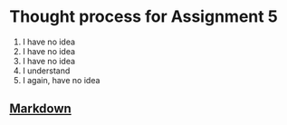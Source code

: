 # Thought process for Assignment 5
1. I have no idea 
2. I have no idea 
3. I have no idea 
4. I understand 
5. I again, have no idea

## [Markdown](https://www.markdownguide.org)


